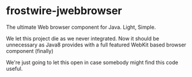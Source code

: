 frostwire-jwebbrowser
==================

The ultimate Web browser component for Java. Light, Simple.

We let this project die as we never integrated. Now it should be unnecessary as Java8 provides with a full featured WebKit based browser component (finally)

We're just going to let this open in case somebody might find this code useful.
